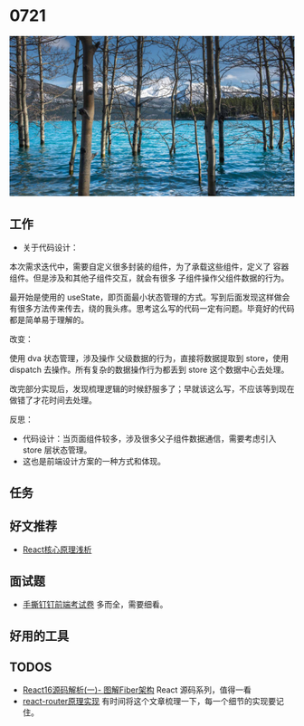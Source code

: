 
# 0721

![](./bg-imgs/0721.jpg)

## 工作

- 关于代码设计：

本次需求迭代中，需要自定义很多封装的组件，为了承载这些组件，定义了 容器组件。但是涉及和其他子组件交互，就会有很多 子组件操作父组件数据的行为。

最开始是使用的 useState，即页面最小状态管理的方式。写到后面发现这样做会有很多方法传来传去，绕的我头疼。思考这么写的代码一定有问题。毕竟好的代码都是简单易于理解的。

改变：

使用 dva 状态管理，涉及操作 父级数据的行为，直接将数据提取到 store，使用 dispatch 去操作。所有复杂的数据操作行为都丢到 store 这个数据中心去处理。

改完部分实现后，发现梳理逻辑的时候舒服多了；早就该这么写，不应该等到现在做错了才花时间去处理。

反思：

- 代码设计：当页面组件较多，涉及很多父子组件数据通信，需要考虑引入 store 层状态管理。
- 这也是前端设计方案的一种方式和体现。

## 任务


## 好文推荐

- [React核心原理浅析](https://juejin.cn/post/6987197729046790175#heading-14)

## 面试题

- [手撕钉钉前端考试卷](https://juejin.cn/post/6987070062490288165) 多而全，需要细看。

## 好用的工具

## TODOS

- [React16源码解析(一)- 图解Fiber架构](https://zhuanlan.zhihu.com/p/92832843) React 源码系列，值得一看
- [react-router原理实现](https://github.com/Jsmond2016/react-router-dom-nut) 有时间将这个文章梳理一下，每一个细节的实现要记住。